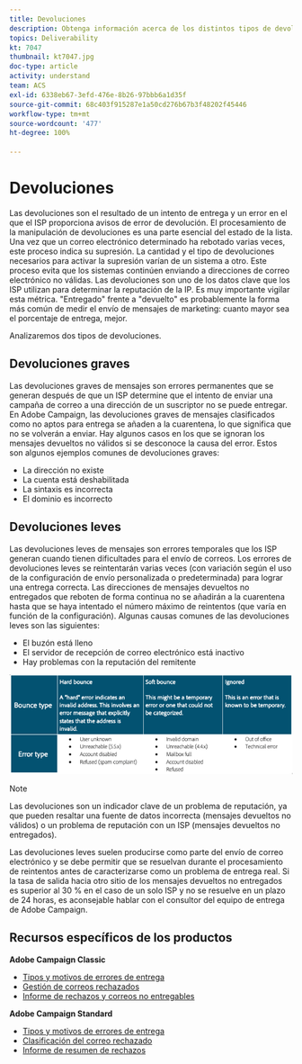 ```yaml
---
title: Devoluciones
description: Obtenga información acerca de los distintos tipos de devoluciones.
topics: Deliverability
kt: 7047
thumbnail: kt7047.jpg
doc-type: article
activity: understand
team: ACS
exl-id: 6338eb67-3efd-476e-8b26-97bbb6a1d35f
source-git-commit: 68c403f915287e1a50cd276b67b3f48202f45446
workflow-type: tm+mt
source-wordcount: '477'
ht-degree: 100%

---
```


# Devoluciones

Las devoluciones son el resultado de un intento de entrega y un error en el que el ISP proporciona avisos de error de devolución. El procesamiento de la manipulación de devoluciones es una parte esencial del estado de la lista. Una vez que un correo electrónico determinado ha rebotado varias veces, este proceso indica su supresión. La cantidad y el tipo de devoluciones necesarios para activar la supresión varían de un sistema a otro. Este proceso evita que los sistemas continúen enviando a direcciones de correo electrónico no válidas. Las devoluciones son uno de los datos clave que los ISP utilizan para determinar la reputación de la IP. Es muy importante vigilar esta métrica. &quot;Entregado&quot; frente a &quot;devuelto&quot; es probablemente la forma más común de medir el envío de mensajes de marketing: cuanto mayor sea el porcentaje de entrega, mejor.

Analizaremos dos tipos de devoluciones.

## Devoluciones graves

Las devoluciones graves de mensajes son errores permanentes que se generan después de que un ISP determine que el intento de enviar una campaña de correo a una dirección de un suscriptor no se puede entregar. En Adobe Campaign, las devoluciones graves de mensajes clasificados como no aptos para entrega se añaden a la cuarentena, lo que significa que no se volverán a enviar. Hay algunos casos en los que se ignoran los mensajes devueltos no válidos si se desconoce la causa del error.
Estos son algunos ejemplos comunes de devoluciones graves:

* La dirección no existe
* La cuenta está deshabilitada
* La sintaxis es incorrecta
* El dominio es incorrecto

## Devoluciones leves

Las devoluciones leves de mensajes son errores temporales que los ISP generan cuando tienen dificultades para el envío de correos. Los errores de devoluciones leves se reintentarán varias veces (con variación según el uso de la configuración de envío personalizada o predeterminada) para lograr una entrega correcta. Las direcciones de mensajes devueltos no entregados que reboten de forma continua no se añadirán a la cuarentena hasta que se haya intentado el número máximo de reintentos (que varía en función de la configuración). Algunas causas comunes de las devoluciones leves son las siguientes:

* El buzón está lleno
* El servidor de recepción de correo electrónico está inactivo
* Hay problemas con la reputación del remitente

![Tipos de devolución](../assets/bounce-types.png)

>[!NOTE]
>
>Las devoluciones son un indicador clave de un problema de reputación, ya que pueden resaltar una fuente de datos incorrecta (mensajes devueltos no válidos) o un problema de reputación con un ISP (mensajes devueltos no entregados).
>
>Las devoluciones leves suelen producirse como parte del envío de correo electrónico y se debe permitir que se resuelvan durante el procesamiento de reintentos antes de caracterizarse como un problema de entrega real. Si la tasa de salida hacia otro sitio de los mensajes devueltos no entregados es superior al 30 % en el caso de un solo ISP y no se resuelve en un plazo de 24 horas, es aconsejable hablar con el consultor del equipo de entrega de Adobe Campaign.

## Recursos específicos de los productos

**Adobe Campaign Classic**

* [Tipos y motivos de errores de entrega](https://experienceleague.adobe.com/docs/campaign-classic/using/sending-messages/monitoring-deliveries/understanding-delivery-failures.html?lang=es#delivery-failure-types-and-reasons)
* [Gestión de correos rechazados](https://experienceleague.adobe.com/docs/campaign-classic/using/sending-messages/monitoring-deliveries/understanding-delivery-failures.html?lang=es#bounce-mail-management)
* [Informe de rechazos y correos no entregables](https://experienceleague.adobe.com/docs/campaign-classic/using/reporting/reports-on-deliveries/global-reports.html?lang=es#non-deliverables-and-bounces)

**Adobe Campaign Standard**

* [Tipos y motivos de errores de entrega](https://experienceleague.adobe.com/docs/campaign-standard/using/testing-and-sending/monitoring-messages/understanding-delivery-failures.html?lang=es#delivery-failure-types-and-reasons)
* [Clasificación del correo rechazado](https://experienceleague.adobe.com/docs/campaign-standard/using/testing-and-sending/monitoring-messages/understanding-delivery-failures.html?lang=es#bounce-mail-qualification)
* [Informe de resumen de rechazos](https://experienceleague.adobe.com/docs/campaign-standard/using/reporting/list-of-reports/bounce-summary.html?lang=es#reporting)
